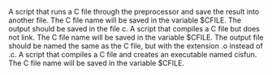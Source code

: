 A script that runs a C file through the preprocessor and save the result into another file. The C file name will be saved in the variable $CFILE. The output should be saved in the file c.
A script that compiles a C file but does not link. The C file name will be saved in the variable $CFILE. The output file should be named the same as the C file, but with the extension .o instead of .c.
A script that compiles a C file and creates an executable named cisfun. The C file name will be saved in the variable $CFILE.
